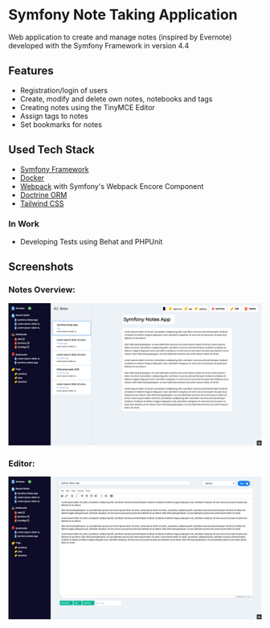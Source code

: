 # Symfony Note Taking Application

Web application to create and manage notes (inspired by Evernote) developed with the Symfony Framework in version 4.4

## Features

* Registration/login of users
* Create, modify and delete own notes, notebooks and tags
* Creating notes using the TinyMCE Editor
* Assign tags to notes
* Set bookmarks for notes

## Used Tech Stack

* [Symfony Framework](https://symfony.com/)
* [Docker](https://www.docker.com/)
* [Webpack](https://webpack.js.org/) with Symfony's Webpack Encore Component
* [Doctrine ORM](https://www.doctrine-project.org/)
* [Tailwind CSS](https://tailwindcss.com/)

### In Work

* Developing Tests using Behat and PHPUnit

## Screenshots

### Notes Overview:

![notes-overview](https://raw.githubusercontent.com/tmxs/noteTakingApp/master/app/assets/images/screenshots/noteTakingApp.png)

### Editor:

![notes-overview](https://raw.githubusercontent.com/tmxs/noteTakingApp/master/app/assets/images/screenshots/editor.png)

